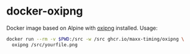 # docker-oxipng

Docker image based on Alpine with [oxipng](https://github.com/shssoichiro/oxipng) installed. Usage:

```bash
docker run --rm -v $PWD:/src -w /src ghcr.io/maxx-timing/oxipng \
  oxipng /src/yourfile.png
```
